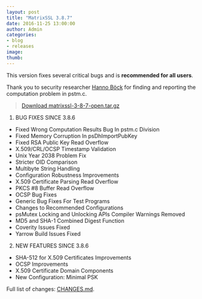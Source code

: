 ```yaml
---
layout: post
title: "MatrixSSL 3.8.7"
date: 2016-11-25 13:00:00
author: Admin
categories:
- blog
- releases
image:
thumb:
---
```

This version fixes several critical bugs and is **recommended for all users**.

Thank you to security researcher [Hanno Böck](https://hboeck.de/) for finding and reporting the computation problem in pstm.c.

> <i class="fa fa-download"></i> [Download matrixssl-3-8-7-open.tar.gz](https://github.com/matrixssl/matrixssl/archive/3-8-7-open.tar.gz)

1. BUG FIXES SINCE 3.8.6
 - Fixed Wrong Computation Results Bug In pstm.c Division
 - Fixed Memory Corruption In psDhImportPubKey
 - Fixed RSA Public Key Read Overflow
 - X.509/CRL/OCSP Timestamp Validation
 - Unix Year 2038 Problem Fix
 - Stricter OID Comparison
 - Multibyte String Handling
 - Configuration Robustness Improvements
 - X.509 Certificate Parsing Read Overflow
 - PKCS #8 Buffer Read Overflow
 - OCSP Bug Fixes
 - Generic Bug Fixes For Test Programs
 - Changes to Recommended Configurations
 - psMutex Locking and Unlocking APIs Compiler Warnings Removed
 - MD5 and SHA-1 Combined Digest Function
 - Coverity Issues Fixed
 - Yarrow Build Issues Fixed
 
2. NEW FEATURES SINCE 3.8.6
  - SHA-512 for X.509 Certificates Improvements
  - OCSP Improvements
  - X.509 Certificate Domain Components
  - New Configuration: Minimal PSK

Full list of changes: [CHANGES.md](https://github.com/matrixssl/matrixssl/blob/master/CHANGES.md).

